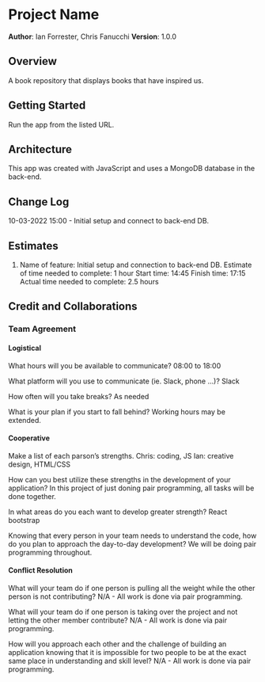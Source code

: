 # Project Name

**Author**: Ian Forrester, Chris Fanucchi
**Version**: 1.0.0

## Overview

A book repository that displays books that have inspired us.

## Getting Started

Run the app from the listed URL.

## Architecture

This app was created with JavaScript and uses a MongoDB database in the back-end.

## Change Log

10-03-2022 15:00 - Initial setup and connect to back-end DB.

## Estimates

1. Name of feature: Initial setup and connection to back-end DB.
   Estimate of time needed to complete: 1 hour
   Start time: 14:45
   Finish time: 17:15
   Actual time needed to complete: 2.5 hours

## Credit and Collaborations

### Team Agreement

#### Logistical

What hours will you be available to communicate?
08:00 to 18:00

What platform will you use to communicate (ie. Slack, phone …)?
Slack

How often will you take breaks?
As needed

What is your plan if you start to fall behind?
Working hours may be extended.

#### Cooperative

Make a list of each parson’s strengths.
Chris: coding, JS
Ian: creative design, HTML/CSS

How can you best utilize these strengths in the development of your application?
In this project of just doning pair programming, all tasks will be done together.

In what areas do you each want to develop greater strength?
React bootstrap

Knowing that every person in your team needs to understand the code, how do you plan to approach the day-to-day development?
We will be doing pair programming throughout.

#### Conflict Resolution

What will your team do if one person is pulling all the weight while the other person is not contributing?
N/A - All work is done via pair programming.

What will your team do if one person is taking over the project and not letting the other member contribute?
N/A - All work is done via pair programming.

How will you approach each other and the challenge of building an application knowing that it is impossible for two people to be at the exact same place in understanding and skill level?
N/A - All work is done via pair programming.
